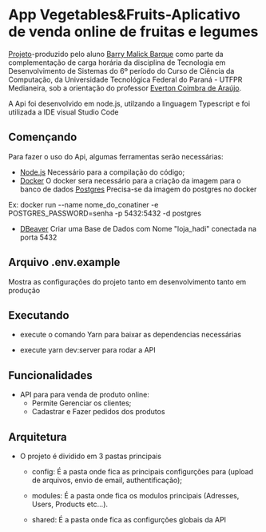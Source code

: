 # App Vegetables&Fruits-Aplicativo de venda online de fruitas e legumes


[Projeto](https://github.com/BarryMBarque/ApiVegetable)-produzido pelo aluno [Barry Malick Barque](https://github.com/BarryMBarque) como parte da complementação de carga horária da disciplina de Tecnologia em Desenvolvimento de Sistemas do 6º período do Curso de Ciência da Computação, da Universidade Tecnológica Federal do Paraná - UTFPR Medianeira, sob a orientação do professor [Everton Coimbra de Araújo](https://github.com/evertonfoz).


A Api foi desenvolvido em node.js, utilzando a linguagem Typescript e foi utilizada a IDE visual Studio Code


## Començando
Para fazer o uso do Api, algumas ferramentas serão necessárias:

* [Node.js](https://nodejs.org/pt-br/download/package-manager/) Necessário para a compilação do código;
* [Docker](https://www.docker.com/get-started) O docker sera necessário para a criação da imagem para o banco de dados
[Postgres](https://hub.docker.com/_/postgres) Precisa-se da imagem do postgres no docker

Ex: docker run  --name nome_do_conatiner -e POSTGRES_PASSWORD=senha -p 5432:5432 -d postgres

* [DBeaver](https://dbeaver.com/download/) Criar uma Base de Dados com Nome "loja_hadi" conectada na porta 5432 



## Arquivo .env.example 
Mostra as configurações do projeto tanto em desenvolvimento tanto em produção

  
## Executando
* execute o comando Yarn para baixar as dependencias necessárias

* execute yarn dev:server para rodar a API

## Funcionalidades
* API para para venda de  produto online:
  * Permite Gerenciar os clientes;
  * Cadastrar e Fazer pedidos dos produtos
  
## Arquitetura
* O projeto é dividido em 3 pastas principais 
  * config: É a pasta onde fica as principais configurções para (upload de arquivos, envio de email, authentificação);
   
  * modules: É a pasta onde fica os modulos principais (Adresses, Users, Products etc...).
  
  * shared: É a pasta onde fica as configurções globais da API
